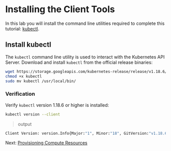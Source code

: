 # Installing the Client Tools

In this lab you will install the command line utilities required to complete this tutorial: [kubectl](https://kubernetes.io/docs/tasks/tools/install-kubectl).

## Install kubectl

The `kubectl` command line utility is used to interact with the Kubernetes API Server. Download and install `kubectl` from the official release binaries:

```sh
wget https://storage.googleapis.com/kubernetes-release/release/v1.18.6/bin/linux/amd64/kubectl
chmod +x kubectl
sudo mv kubectl /usr/local/bin/
```

### Verification

Verify `kubectl` version 1.18.6 or higher is installed:
```sh
kubectl version --client
```

> output

```sh
Client Version: version.Info{Major:"1", Minor:"18", GitVersion:"v1.18.6", GitCommit:"dff82dc0de47299ab66c83c626e08b245ab19037", GitTreeState:"clean", BuildDate:"2020-07-15T16:58:53Z", GoVersion:"go1.13.9", Compiler:"gc", Platform:"linux/amd64"}
```

Next: [Provisioning Compute Resources](03-compute-resources.md)
